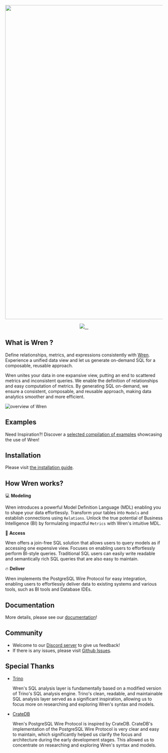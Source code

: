 <p align="center">
  <img src="https://imgur.com/xUamgKl.png" width="1000" >
</p>

<p align="center">
  <a aria-label="Canner" href="https://cannerdata.com/">
    <img src="https://img.shields.io/badge/%F0%9F%A7%A1-Made%20by%20Canner-orange?style=for-the-badge">
  </a>
  <a aria-label="License" href="https://github.com/Canner/wren/blob/main/LICENSE">
    <img alt="" src="https://img.shields.io/github/license/canner/wren?color=orange&style=for-the-badge">
  </a>
  <a aria-label="Join the community on GitHub" href="https://discord.gg/ztDz8DCmG4">
    <img alt="" src="https://img.shields.io/badge/-JOIN%20THE%20COMMUNITY-orange?style=for-the-badge&logo=discord&logoColor=white&labelColor=grey&logoWidth=20">
  </a>
  <a aria-label="Follow us" href="https://twitter.com/getwren">
    <img alt="" src="https://img.shields.io/badge/-@getwren-orange?style=for-the-badge&logo=twitter&logoColor=white&labelColor=gray&logoWidth=20">
  </a>
</p>

## What is Wren ?

Define relationships, metrics, and expressions consistently with [Wren](https://www.getwren.ai/). Experience a unified data view and let us generate on-demand SQL for a
composable, reusable approach.

Wren unites your data in one expansive view, putting an end to scattered metrics and inconsistent queries. We enable the definition of relationships and easy computation of
metrics. By generating SQL on-demand, we ensure a consistent, composable, and reusable approach, making data analytics smoother and more efficient.

![overview of Wren](https://imgur.com/o8sdYRC.png)

## Examples

Need Inspiration?! Discover a [selected compilation of examples](https://www.getwren.ai/docs/example/tpch) showcasing the use of Wren!

## Installation

Please visit [the installation guide](https://www.getwren.ai/docs/get-started/installation).

## How Wren works?

💻 **Modeling**

Wren introduces a powerful Model Definition Language (MDL) enabling you to shape your data effortlessly. Transform your tables into `Models` and establish connections
using `Relations`. Unlock the true potential of Business Intelligence (BI) by formulating impactful `Metrics` with Wren's intuitive MDL.

🚀 **Access**

Wren offers a join-free SQL solution that allows users to query models as if accessing one expensive view. Focuses on enabling users to effortlessly perform BI-style queries.
Traditional SQL users can easily write readable and semantically rich SQL queries that are also easy to maintain.

🔥 **Deliver**

Wren implements the PostgreSQL Wire Protocol for easy integration, enabling users to effortlessly deliver data to existing systems and various tools, such as BI tools and Database
IDEs.

## Documentation

More details, please see our [documentation](https://www.getwren.ai/docs/get-started/intro)!

## Community

- Welcome to our [Discord server](https://discord.gg/ztDz8DCmG4) to give us feedback!
- If there is any issues, please visit [Github Issues](https://github.com/Canner/wren/issues).

## Special Thanks

- [Trino](https://github.com/trinodb/trino)

  Wren's SQL analysis layer is fundamentally based on a modified version of Trino's SQL analysis engine. Trino's clean, readable, and maintainable SQL analysis layer served as a
  significant inspiration, allowing us to focus more on researching and exploring Wren's syntax and models.
- [CrateDB](https://github.com/crate/crate)

  Wren's PostgreSQL Wire Protocol is inspired by CrateDB. CrateDB's implementation of the PostgreSQL Wire Protocol is very clear and easy to maintain, which significantly helped
  us clarify the focus and architecture during the early development stages. This allowed us to concentrate on researching and exploring Wren's syntax and models.